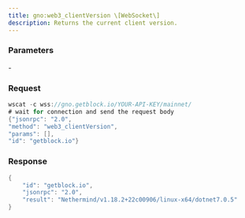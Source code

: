 ```yaml
---
title: gno:web3_clientVersion \[WebSocket\]
description: Returns the current client version.
---
```


### Parameters


\-

### Request

``` java
wscat -c wss://gno.getblock.io/YOUR-API-KEY/mainnet/ 
# wait for connection and send the request body 
{"jsonrpc": "2.0",
"method": "web3_clientVersion",
"params": [],
"id": "getblock.io"}
```

###  Response

``` java
{
    "id": "getblock.io",
    "jsonrpc": "2.0",
    "result": "Nethermind/v1.18.2+22c00906/linux-x64/dotnet7.0.5"
}
```

